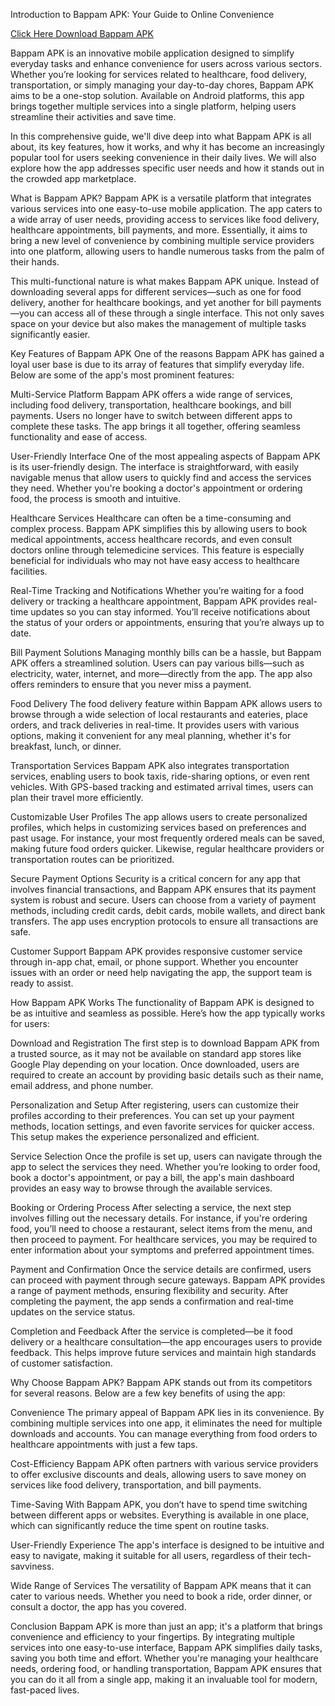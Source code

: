 Introduction to Bappam APK: Your Guide to Online Convenience

[Click Here Download Bappam APK](https://spoo.me/Vje6Lv)

Bappam APK is an innovative mobile application designed to simplify everyday tasks and enhance convenience for users across various sectors. Whether you’re looking for services related to healthcare, food delivery, transportation, or simply managing your day-to-day chores, Bappam APK aims to be a one-stop solution. Available on Android platforms, this app brings together multiple services into a single platform, helping users streamline their activities and save time.

In this comprehensive guide, we'll dive deep into what Bappam APK is all about, its key features, how it works, and why it has become an increasingly popular tool for users seeking convenience in their daily lives. We will also explore how the app addresses specific user needs and how it stands out in the crowded app marketplace.

What is Bappam APK?
Bappam APK is a versatile platform that integrates various services into one easy-to-use mobile application. The app caters to a wide array of user needs, providing access to services like food delivery, healthcare appointments, bill payments, and more. Essentially, it aims to bring a new level of convenience by combining multiple service providers into one platform, allowing users to handle numerous tasks from the palm of their hands.

This multi-functional nature is what makes Bappam APK unique. Instead of downloading several apps for different services—such as one for food delivery, another for healthcare bookings, and yet another for bill payments—you can access all of these through a single interface. This not only saves space on your device but also makes the management of multiple tasks significantly easier.

Key Features of Bappam APK
One of the reasons Bappam APK has gained a loyal user base is due to its array of features that simplify everyday life. Below are some of the app's most prominent features:

Multi-Service Platform Bappam APK offers a wide range of services, including food delivery, transportation, healthcare bookings, and bill payments. Users no longer have to switch between different apps to complete these tasks. The app brings it all together, offering seamless functionality and ease of access.

User-Friendly Interface One of the most appealing aspects of Bappam APK is its user-friendly design. The interface is straightforward, with easily navigable menus that allow users to quickly find and access the services they need. Whether you're booking a doctor's appointment or ordering food, the process is smooth and intuitive.

Healthcare Services Healthcare can often be a time-consuming and complex process. Bappam APK simplifies this by allowing users to book medical appointments, access healthcare records, and even consult doctors online through telemedicine services. This feature is especially beneficial for individuals who may not have easy access to healthcare facilities.

Real-Time Tracking and Notifications Whether you’re waiting for a food delivery or tracking a healthcare appointment, Bappam APK provides real-time updates so you can stay informed. You’ll receive notifications about the status of your orders or appointments, ensuring that you’re always up to date.

Bill Payment Solutions Managing monthly bills can be a hassle, but Bappam APK offers a streamlined solution. Users can pay various bills—such as electricity, water, internet, and more—directly from the app. The app also offers reminders to ensure that you never miss a payment.

Food Delivery The food delivery feature within Bappam APK allows users to browse through a wide selection of local restaurants and eateries, place orders, and track deliveries in real-time. It provides users with various options, making it convenient for any meal planning, whether it's for breakfast, lunch, or dinner.

Transportation Services Bappam APK also integrates transportation services, enabling users to book taxis, ride-sharing options, or even rent vehicles. With GPS-based tracking and estimated arrival times, users can plan their travel more efficiently.

Customizable User Profiles The app allows users to create personalized profiles, which helps in customizing services based on preferences and past usage. For instance, your most frequently ordered meals can be saved, making future food orders quicker. Likewise, regular healthcare providers or transportation routes can be prioritized.

Secure Payment Options Security is a critical concern for any app that involves financial transactions, and Bappam APK ensures that its payment system is robust and secure. Users can choose from a variety of payment methods, including credit cards, debit cards, mobile wallets, and direct bank transfers. The app uses encryption protocols to ensure all transactions are safe.

Customer Support Bappam APK provides responsive customer service through in-app chat, email, or phone support. Whether you encounter issues with an order or need help navigating the app, the support team is ready to assist.

How Bappam APK Works
The functionality of Bappam APK is designed to be as intuitive and seamless as possible. Here’s how the app typically works for users:

Download and Registration The first step is to download Bappam APK from a trusted source, as it may not be available on standard app stores like Google Play depending on your location. Once downloaded, users are required to create an account by providing basic details such as their name, email address, and phone number.

Personalization and Setup After registering, users can customize their profiles according to their preferences. You can set up your payment methods, location settings, and even favorite services for quicker access. This setup makes the experience personalized and efficient.

Service Selection Once the profile is set up, users can navigate through the app to select the services they need. Whether you’re looking to order food, book a doctor's appointment, or pay a bill, the app's main dashboard provides an easy way to browse through the available services.

Booking or Ordering Process After selecting a service, the next step involves filling out the necessary details. For instance, if you're ordering food, you’ll need to choose a restaurant, select items from the menu, and then proceed to payment. For healthcare services, you may be required to enter information about your symptoms and preferred appointment times.

Payment and Confirmation Once the service details are confirmed, users can proceed with payment through secure gateways. Bappam APK provides a range of payment methods, ensuring flexibility and security. After completing the payment, the app sends a confirmation and real-time updates on the service status.

Completion and Feedback After the service is completed—be it food delivery or a healthcare consultation—the app encourages users to provide feedback. This helps improve future services and maintain high standards of customer satisfaction.

Why Choose Bappam APK?
Bappam APK stands out from its competitors for several reasons. Below are a few key benefits of using the app:

Convenience The primary appeal of Bappam APK lies in its convenience. By combining multiple services into one app, it eliminates the need for multiple downloads and accounts. You can manage everything from food orders to healthcare appointments with just a few taps.

Cost-Efficiency Bappam APK often partners with various service providers to offer exclusive discounts and deals, allowing users to save money on services like food delivery, transportation, and bill payments.

Time-Saving With Bappam APK, you don’t have to spend time switching between different apps or websites. Everything is available in one place, which can significantly reduce the time spent on routine tasks.

User-Friendly Experience The app's interface is designed to be intuitive and easy to navigate, making it suitable for all users, regardless of their tech-savviness.

Wide Range of Services The versatility of Bappam APK means that it can cater to various needs. Whether you need to book a ride, order dinner, or consult a doctor, the app has you covered.

Conclusion
Bappam APK is more than just an app; it's a platform that brings convenience and efficiency to your fingertips. By integrating multiple services into one easy-to-use interface, Bappam APK simplifies daily tasks, saving you both time and effort. Whether you're managing your healthcare needs, ordering food, or handling transportation, Bappam APK ensures that you can do it all from a single app, making it an invaluable tool for modern, fast-paced lives.
